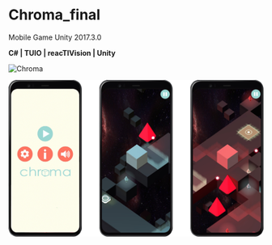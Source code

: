 # Chroma_final
Mobile Game
Unity 2017.3.0

**C# | TUIO | reacTIVision | Unity**

<img src="Images/gameplay_gif.mp4" width="222" height="480" alt="Chroma" title="Chroma" />

![img](Images/chroma_img.png)

